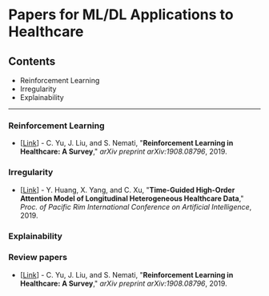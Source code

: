 # Papers for ML/DL Applications to Healthcare 

## Contents
* Reinforcement Learning
* Irregularity
* Explainability
***



### Reinforcement Learning
* [[Link](https://arxiv.org/pdf/1908.08796.pdf)] - C. Yu, J. Liu, and S. Nemati, "**Reinforcement Learning in Healthcare: A Survey**," *arXiv preprint arXiv:1908.08796*, 2019.


### Irregularity
* [[Link](https://arxiv.org/pdf/1912.00773.pdf)] - Y. Huang, X. Yang, and C. Xu, "**Time-Guided High-Order Attention Model of Longitudinal Heterogeneous Healthcare Data**," *Proc. of Pacific Rim International Conference on Artificial Intelligence*, 2019.

### Explainability

### Review papers
* [[Link](https://arxiv.org/pdf/1908.08796.pdf)] - C. Yu, J. Liu, and S. Nemati, "**Reinforcement Learning in Healthcare: A Survey**," *arXiv preprint arXiv:1908.08796*, 2019.




